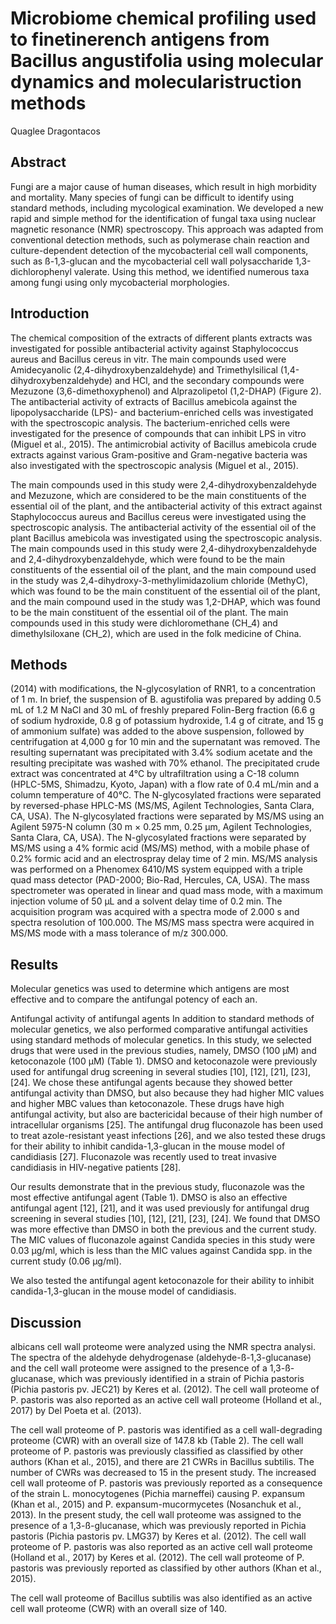 # Microbiome chemical profiling used to finetinerench antigens from Bacillus angustifolia using molecular dynamics and molecularistruction methods
Quaglee Dragontacos


## Abstract
Fungi are a major cause of human diseases, which result in high morbidity and mortality. Many species of fungi can be difficult to identify using standard methods, including mycological examination. We developed a new rapid and simple method for the identification of fungal taxa using nuclear magnetic resonance (NMR) spectroscopy. This approach was adapted from conventional detection methods, such as polymerase chain reaction and culture-dependent detection of the mycobacterial cell wall components, such as ß-1,3-glucan and the mycobacterial cell wall polysaccharide 1,3-dichlorophenyl valerate. Using this method, we identified numerous taxa among fungi using only mycobacterial morphologies.


## Introduction

The chemical composition of the extracts of different plants extracts was investigated for possible antibacterial activity against Staphylococcus aureus and Bacillus cereus in vitr. The main compounds used were Amidecyanolic (2,4-dihydroxybenzaldehyde) and Trimethylsilical (1,4-dihydroxybenzaldehyde) and HCl, and the secondary compounds were Mezuzone (3,6-dimethoxyphenol) and Alprazolipetol (1,2-DHAP) (Figure 2). The antibacterial activity of extracts of Bacillus amebicola against the lipopolysaccharide (LPS)- and bacterium-enriched cells was investigated with the spectroscopic analysis. The bacterium-enriched cells were investigated for the presence of compounds that can inhibit LPS in vitro (Miguel et al., 2015). The antimicrobial activity of Bacillus amebicola crude extracts against various Gram-positive and Gram-negative bacteria was also investigated with the spectroscopic analysis (Miguel et al., 2015).

The main compounds used in this study were 2,4-dihydroxybenzaldehyde and Mezuzone, which are considered to be the main constituents of the essential oil of the plant, and the antibacterial activity of this extract against Staphylococcus aureus and Bacillus cereus were investigated using the spectroscopic analysis. The antibacterial activity of the essential oil of the plant Bacillus amebicola was investigated using the spectroscopic analysis. The main compounds used in this study were 2,4-dihydroxybenzaldehyde and 2,4-dihydroxybenzaldehyde, which were found to be the main constituents of the essential oil of the plant, and the main compound used in the study was 2,4-dihydroxy-3-methylimidazolium chloride (MethyC), which was found to be the main constituent of the essential oil of the plant, and the main compound used in the study was 1,2-DHAP, which was found to be the main constituent of the essential oil of the plant. The main compounds used in this study were dichloromethane (CH_4) and dimethylsiloxane (CH_2), which are used in the folk medicine of China.


## Methods
(2014) with modifications, the N-glycosylation of RNR1, to a concentration of 1 m. In brief, the suspension of B. agustifolia was prepared by adding 0.5 mL of 1.2 M NaCl and 30 mL of freshly prepared Folin-Berg fraction (6.6 g of sodium hydroxide, 0.8 g of potassium hydroxide, 1.4 g of citrate, and 15 g of ammonium sulfate) was added to the above suspension, followed by centrifugation at 4,000 g for 10 min and the supernatant was removed. The resulting supernatant was precipitated with 3.4% sodium acetate and the resulting precipitate was washed with 70% ethanol. The precipitated crude extract was concentrated at 4°C by ultrafiltration using a C-18 column (HPLC-5MS, Shimadzu, Kyoto, Japan) with a flow rate of 0.4 mL/min and a column temperature of 40°C. The N-glycosylated fractions were separated by reversed-phase HPLC-MS (MS/MS, Agilent Technologies, Santa Clara, CA, USA). The N-glycosylated fractions were separated by MS/MS using an Agilent 5975-N column (30 m × 0.25 mm, 0.25 µm, Agilent Technologies, Santa Clara, CA, USA). The N-glycosylated fractions were separated by MS/MS using a 4% formic acid (MS/MS) method, with a mobile phase of 0.2% formic acid and an electrospray delay time of 2 min. MS/MS analysis was performed on a Phenomex 6410/MS system equipped with a triple quad mass detector (PAD-2000; Bio-Rad, Hercules, CA, USA). The mass spectrometer was operated in linear and quad mass mode, with a maximum injection volume of 50 µL and a solvent delay time of 0.2 min. The acquisition program was acquired with a spectra mode of 2.000 s and spectra resolution of 100.000. The MS/MS mass spectra were acquired in MS/MS mode with a mass tolerance of m/z 300.000.


## Results
Molecular genetics was used to determine which antigens are most effective and to compare the antifungal potency of each an.

Antifungal activity of antifungal agents
In addition to standard methods of molecular genetics, we also performed comparative antifungal activities using standard methods of molecular genetics. In this study, we selected drugs that were used in the previous studies, namely, DMSO (100 µM) and ketoconazole (100 µM) (Table 1). DMSO and ketoconazole were previously used for antifungal drug screening in several studies [10], [12], [21], [23], [24]. We chose these antifungal agents because they showed better antifungal activity than DMSO, but also because they had higher MIC values and higher MBC values than ketoconazole. These drugs have high antifungal activity, but also are bactericidal because of their high number of intracellular organisms [25]. The antifungal drug fluconazole has been used to treat azole-resistant yeast infections [26], and we also tested these drugs for their ability to inhibit candida-1,3-glucan in the mouse model of candidiasis [27]. Fluconazole was recently used to treat invasive candidiasis in HIV-negative patients [28].

Our results demonstrate that in the previous study, fluconazole was the most effective antifungal agent (Table 1). DMSO is also an effective antifungal agent [12], [21], and it was used previously for antifungal drug screening in several studies [10], [12], [21], [23], [24]. We found that DMSO was more effective than DMSO in both the previous and the current study. The MIC values of fluconazole against Candida species in this study were 0.03 µg/ml, which is less than the MIC values against Candida spp. in the current study (0.06 µg/ml).

We also tested the antifungal agent ketoconazole for their ability to inhibit candida-1,3-glucan in the mouse model of candidiasis.


## Discussion
albicans cell wall proteome were analyzed using the NMR spectra analysi. The spectra of the aldehyde dehydrogenase (aldehyde-ß-1,3-glucanase) and the cell wall proteome were assigned to the presence of a 1,3-ß-glucanase, which was previously identified in a strain of Pichia pastoris (Pichia pastoris pv. JEC21) by Keres et al. (2012). The cell wall proteome of P. pastoris was also reported as an active cell wall proteome (Holland et al., 2017) by Del Poeta et al. (2013).

The cell wall proteome of P. pastoris was identified as a cell wall-degrading proteome (CWR) with an overall size of 147.8 kb (Table 2). The cell wall proteome of P. pastoris was previously classified as classified by other authors (Khan et al., 2015), and there are 21 CWRs in Bacillus subtilis. The number of CWRs was decreased to 15 in the present study. The increased cell wall proteome of P. pastoris was previously reported as a consequence of the strain L. monocytogenes (Pichia marneffei) causing P. expansum (Khan et al., 2015) and P. expansum-mucormycetes (Nosanchuk et al., 2013). In the present study, the cell wall proteome was assigned to the presence of a 1,3-ß-glucanase, which was previously reported in Pichia pastoris (Pichia pastoris pv. LMG37) by Keres et al. (2012). The cell wall proteome of P. pastoris was also reported as an active cell wall proteome (Holland et al., 2017) by Keres et al. (2012). The cell wall proteome of P. pastoris was previously reported as classified by other authors (Khan et al., 2015).

The cell wall proteome of Bacillus subtilis was also identified as an active cell wall proteome (CWR) with an overall size of 140.
